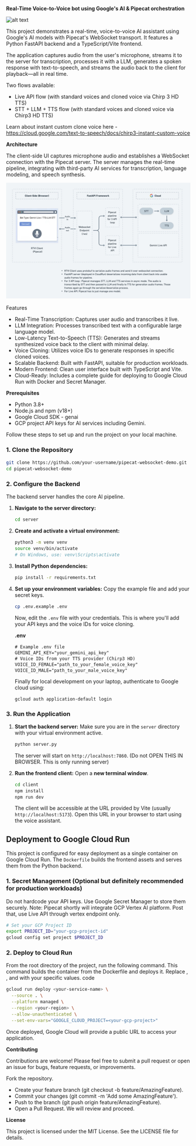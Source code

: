**Real-Time Voice-to-Voice bot using Google's AI & Pipecat orchestration**

![alt text](https://img.shields.io/badge/License-MIT-yellow.svg)

This project demonstrates a real-time, voice-to-voice AI assistant using Google's AI models with Pipecat's WebSocket transport. It features a Python FastAPI backend and a TypeScript/Vite frontend.

The application captures audio from the user's microphone, streams it to the server for transcription, processes it with a LLM, generates a spoken response with text-to-speech, and streams the audio back to the client for playback—all in real time.

Two flows available:
- Live API flow (with standard voices and cloned voice via Chirp 3 HD TTS)
- STT + LLM + TTS flow (with standard voices and cloned voice via Chirp3 HD TTS)

Learn about instant custom clone voice here - https://cloud.google.com/text-to-speech/docs/chirp3-instant-custom-voice

**Architecture**

The client-side UI captures microphone audio and establishes a WebSocket connection with the Pipecat server. The server manages the real-time pipeline, integrating with third-party AI services for transcription, language modeling, and speech synthesis.

![alt text](./architecture.jpeg)

Features
- Real-Time Transcription: Captures user audio and transcribes it live.
- LLM Integration: Processes transcribed text with a configurable large language model.
- Low-Latency Text-to-Speech (TTS): Generates and streams synthesized voice back to the client with minimal delay.
- Voice Cloning: Utilizes voice IDs to generate responses in specific cloned voices.
- Scalable Backend: Built with FastAPI, suitable for production workloads.
- Modern Frontend: Clean user interface built with TypeScript and Vite.
- Cloud-Ready: Includes a complete guide for deploying to Google Cloud Run with Docker and Secret Manager.

**Prerequisites**

- Python 3.8+
- Node.js and npm (v18+)
- Google Cloud SDK - genai
- GCP project API keys for AI services including Gemini.


Follow these steps to set up and run the project on your local machine.

### 1. Clone the Repository

```bash
git clone https://github.com/your-username/pipecat-websocket-demo.git
cd pipecat-websocket-demo
```

### 2. Configure the Backend

The backend server handles the core AI pipeline.

1.  **Navigate to the server directory:**
    ```bash
    cd server
    ```

2.  **Create and activate a virtual environment:**
    ```bash
    python3 -m venv venv
    source venv/bin/activate
    # On Windows, use: venv\Scripts\activate
    ```

3.  **Install Python dependencies:**
    ```bash
    pip install -r requirements.txt
    ```

4.  **Set up your environment variables:**
    Copy the example file and add your secret keys.
    ```bash
    cp .env.example .env
    ```
    Now, edit the `.env` file with your credentials. This is where you'll add your API keys and the voice IDs for voice cloning.

    **.env**
    ```env
    # Example .env file
    GEMINI_API_KEY="your_gemini_api_key"
    # Voice IDs from your TTS provider (Chirp3 HD)
    VOICE_ID_FEMALE="path_to_your_female_voice_key"
    VOICE_ID_MALE="path_to_your_male_voice_key"
    ```
    Finally for local development on your laptop, authenticate to Google cloud using:
   
    ```
    gcloud auth application-default login

    ```
    
### 3. Run the Application

1.  **Start the backend server:**
    Make sure you are in the `server` directory with your virtual environment active.
    ```bash
    python server.py
    ```
    The server will start on `http://localhost:7860`. (Do not OPEN THIS IN BROWSER. This is only running server)

2.  **Run the frontend client:**
    Open a **new terminal window**.
    ```bash
    cd client
    npm install
    npm run dev
    ```
    The client will be accessible at the URL provided by Vite (usually `http://localhost:5173`). Open this URL in your browser to start using the voice assistant.

## Deployment to Google Cloud Run

This project is configured for easy deployment as a single container on Google Cloud Run. The `Dockerfile` builds the frontend assets and serves them from the Python backend.

### 1. Secret Management (Optional but definitely recommended for production workloads)

Do not hardcode your API keys. Use Google Secret Manager to store them securely.
Note: Pipecat shortly will integrate GCP Vertex AI platform. Post that, use Live API through vertex endpoint only.

```bash
# Set your GCP Project ID
export PROJECT_ID="your-gcp-project-id"
gcloud config set project $PROJECT_ID
```

### 2. Deploy to Cloud Run

From the root directory of the project, run the following command.
This command builds the container from the Dockerfile and deploys it.
Replace <your-service-name>, <your-region>, and <your-gcp-project> with your specific values.
code

```bash
gcloud run deploy <your-service-name> \
  --source . \
  --platform managed \
  --region <your-region> \
  --allow-unauthenticated \
  --set-env-vars="GOOGLE_CLOUD_PROJECT=<your-gcp-project>"
```

Once deployed, Google Cloud will provide a public URL to access your application.

**Contributing**

Contributions are welcome! Please feel free to submit a pull request or open an issue for bugs, feature requests, or improvements.

Fork the repository.
- Create your feature branch (git checkout -b feature/AmazingFeature).
- Commit your changes (git commit -m 'Add some AmazingFeature').
- Push to the branch (git push origin feature/AmazingFeature).
- Open a Pull Request. We will review and proceed.

**License**

This project is licensed under the MIT License. See the LICENSE file for details.
